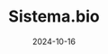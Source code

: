 ---  
layout: startup_page  
title: "Sistema.bio"  
id: "sistema.bio"  
permalink: "/sistemabiosistema.bio10162024/"  
website: "https://www.sistema.bio/"  
funding_round: ""  
funding_amount: "$15M"  
investors: "ElectriFI, Chroma Impact, KawiSafi Ventures, AXA IM Alts"  
about: "Sistema.bio is a biogas technology startup that converts animal waste into clean energy and fertilizer. They manufacture digester tanks connected to gas stoves, preventing over 1 million tons of CO2 emissions annually and serving 100,000 users in 35 countries."  
markets: "Cleantech, Renewable Energy, Services for Renewable Energy, Biogas-biodigestion, Climate change mitigation, regenerative agriculture, and Sustainability"  
hq: "Condesa, Mexico City, Mexico"  
founded_year: "2010"  
linkedin: "https://www.linkedin.com/company/sistema-biobolsa"  
twitter: ""  
instagram: ""  
facebook: ""  
crunchbase: "https://www.crunchbase.com/organization/sistema-bio?utm_source=linkedin&utm_medium=referral&utm_campaign=linkedin_companies&utm_content=profile_cta_anon&trk=funding_crunchbase"  
pitchbook: ""  

date_display: "16-Oct-2024"  
date: "2024-10-16"

# SEO Optimization  
meta_title: "Sistema.bio -  Funding ($15M)"  
meta_description: "Sistema.bio, Sistema.bio is a biogas technology startup that converts animal waste into clean energy and fertilizer. They manufacture digester tanks connected to g..."  
meta_keywords: "Sistema.bio, Cleantech, Renewable Energy, Services for Renewable Energy, Biogas-biodigestion, Climate change mitigation, regenerative agriculture, and Sustainability,  funding"  
canonical_url: "https://startup.projectstartups.com/sistemabiosistema.bio10162024/"  
---